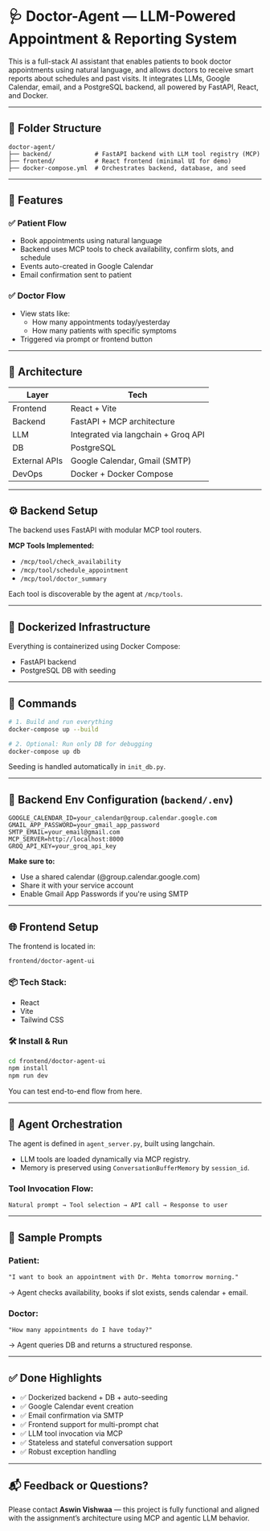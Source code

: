 
# 🩺 Doctor-Agent — LLM-Powered Appointment & Reporting System

This is a full-stack AI assistant that enables patients to book doctor appointments using natural language, and allows doctors to receive smart reports about schedules and past visits. It integrates LLMs, Google Calendar, email, and a PostgreSQL backend, all powered by FastAPI, React, and Docker.

---

## 📁 Folder Structure
```
doctor-agent/
├── backend/            # FastAPI backend with LLM tool registry (MCP)
├── frontend/           # React frontend (minimal UI for demo)
├── docker-compose.yml  # Orchestrates backend, database, and seed
```

---

## 🚀 Features

### ✅ Patient Flow
- Book appointments using natural language
- Backend uses MCP tools to check availability, confirm slots, and schedule
- Events auto-created in Google Calendar
- Email confirmation sent to patient

### ✅ Doctor Flow
- View stats like:
  - How many appointments today/yesterday
  - How many patients with specific symptoms
- Triggered via prompt or frontend button

---

## 🧠 Architecture

| Layer       | Tech                          |
|------------|-------------------------------|
| Frontend    | React + Vite                  |
| Backend     | FastAPI + MCP architecture    |
| LLM         | Integrated via langchain + Groq API |
| DB          | PostgreSQL                    |
| External APIs | Google Calendar, Gmail (SMTP) |
| DevOps      | Docker + Docker Compose       |

---

## ⚙️ Backend Setup

The backend uses FastAPI with modular MCP tool routers.

**MCP Tools Implemented:**
- `/mcp/tool/check_availability`
- `/mcp/tool/schedule_appointment`
- `/mcp/tool/doctor_summary`

Each tool is discoverable by the agent at `/mcp/tools`.

---

## 🐳 Dockerized Infrastructure

Everything is containerized using Docker Compose:
- FastAPI backend
- PostgreSQL DB with seeding

---

## 🔧 Commands

```bash
# 1. Build and run everything
docker-compose up --build

# 2. Optional: Run only DB for debugging
docker-compose up db
```

Seeding is handled automatically in `init_db.py`.

---

## 🧪 Backend Env Configuration (`backend/.env`)

```env
GOOGLE_CALENDAR_ID=your_calendar@group.calendar.google.com
GMAIL_APP_PASSWORD=your_gmail_app_password
SMTP_EMAIL=your_email@gmail.com
MCP_SERVER=http://localhost:8000
GROQ_API_KEY=your_groq_api_key
```

**Make sure to:**
- Use a shared calendar (@group.calendar.google.com)
- Share it with your service account
- Enable Gmail App Passwords if you're using SMTP

---

## 🌐 Frontend Setup

The frontend is located in:

```bash
frontend/doctor-agent-ui
```

### 📦 Tech Stack:
- React
- Vite
- Tailwind CSS

### 🛠 Install & Run

```bash
cd frontend/doctor-agent-ui
npm install
npm run dev
```

You can test end-to-end flow from here.

---

## 🧠 Agent Orchestration

The agent is defined in `agent_server.py`, built using langchain.

- LLM tools are loaded dynamically via MCP registry.
- Memory is preserved using `ConversationBufferMemory` by `session_id`.

### Tool Invocation Flow:
```
Natural prompt → Tool selection → API call → Response to user
```

---

## 📸 Sample Prompts

### Patient:
```css
"I want to book an appointment with Dr. Mehta tomorrow morning."
```
→ Agent checks availability, books if slot exists, sends calendar + email.

### Doctor:
```arduino
"How many appointments do I have today?"
```
→ Agent queries DB and returns a structured response.

---

## ✅ Done Highlights

- ✅ Dockerized backend + DB + auto-seeding
- ✅ Google Calendar event creation
- ✅ Email confirmation via SMTP
- ✅ Frontend support for multi-prompt chat
- ✅ LLM tool invocation via MCP
- ✅ Stateless and stateful conversation support
- ✅ Robust exception handling

---

## 📬 Feedback or Questions?

Please contact **Aswin Vishwaa** — this project is fully functional and aligned with the assignment’s architecture using MCP and agentic LLM behavior.
